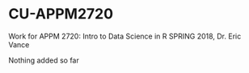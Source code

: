 # CU-APPM2720
Work for APPM 2720: Intro to Data Science in R
SPRING 2018, Dr. Eric Vance

Nothing added so far
